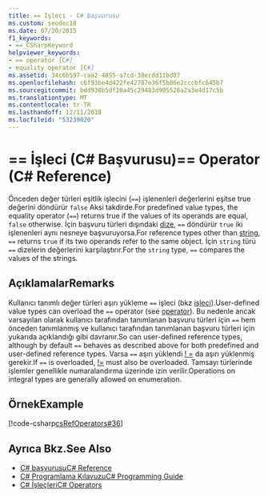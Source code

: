 ```yaml
---
title: == İşleci - C# başvurusu
ms.custom: seodec18
ms.date: 07/20/2015
f1_keywords:
- ==_CSharpKeyword
helpviewer_keywords:
- == operator [C#]
- equality operator [C#]
ms.assetid: 34c6b597-caa2-4855-a7cd-38ecdd11bd07
ms.openlocfilehash: c6f93be4d422fe42787e36f5b86e2cccbfc645b7
ms.sourcegitcommit: bdd930b5df20a45c29483d905526a2a3e4d17c5b
ms.translationtype: MT
ms.contentlocale: tr-TR
ms.lasthandoff: 12/11/2018
ms.locfileid: "53239020"
---
```

# <a name="-operator-c-reference"></a><span data-ttu-id="8340c-102">== İşleci (C# Başvurusu)</span><span class="sxs-lookup"><span data-stu-id="8340c-102">== Operator (C# Reference)</span></span>
<span data-ttu-id="8340c-103">Önceden değer türleri eşitlik işlecini (`==`) işlenenleri değerlerini eşitse true değerini döndürür `false` Aksi takdirde.</span><span class="sxs-lookup"><span data-stu-id="8340c-103">For predefined value types, the equality operator (`==`) returns true if the values of its operands are equal, `false` otherwise.</span></span> <span data-ttu-id="8340c-104">İçin başvuru türleri dışındaki [dize](../../../csharp/language-reference/keywords/string.md), `==` döndürür `true` iki işlenenleri aynı nesneye başvuruyorsa.</span><span class="sxs-lookup"><span data-stu-id="8340c-104">For reference types other than [string](../../../csharp/language-reference/keywords/string.md), `==` returns `true` if its two operands refer to the same object.</span></span> <span data-ttu-id="8340c-105">İçin `string` türü `==` dizelerin değerlerini karşılaştırır.</span><span class="sxs-lookup"><span data-stu-id="8340c-105">For the `string` type, `==` compares the values of the strings.</span></span>  
  
## <a name="remarks"></a><span data-ttu-id="8340c-106">Açıklamalar</span><span class="sxs-lookup"><span data-stu-id="8340c-106">Remarks</span></span>  
 <span data-ttu-id="8340c-107">Kullanıcı tanımlı değer türleri aşırı yükleme `==` işleci (bkz [işleci](../../../csharp/language-reference/keywords/operator.md)).</span><span class="sxs-lookup"><span data-stu-id="8340c-107">User-defined value types can overload the `==` operator (see [operator](../../../csharp/language-reference/keywords/operator.md)).</span></span> <span data-ttu-id="8340c-108">Bu nedenle ancak varsayılan olarak kullanıcı tarafından tanımlanan başvuru türleri için `==` hem önceden tanımlanmış ve kullanıcı tarafından tanımlanan başvuru türleri için yukarıda açıklandığı gibi davranır.</span><span class="sxs-lookup"><span data-stu-id="8340c-108">So can user-defined reference types, although by default `==` behaves as described above for both predefined and user-defined reference types.</span></span> <span data-ttu-id="8340c-109">Varsa `==` aşırı yüklendi [! =](../../../csharp/language-reference/operators/not-equal-operator.md) da aşırı yüklenmiş gerekir.</span><span class="sxs-lookup"><span data-stu-id="8340c-109">If `==` is overloaded, [!=](../../../csharp/language-reference/operators/not-equal-operator.md) must also be overloaded.</span></span> <span data-ttu-id="8340c-110">Tamsayı türlerinde işlemler genellikle numaralandırma üzerinde izin verilir.</span><span class="sxs-lookup"><span data-stu-id="8340c-110">Operations on integral types are generally allowed on enumeration.</span></span>  
  
## <a name="example"></a><span data-ttu-id="8340c-111">Örnek</span><span class="sxs-lookup"><span data-stu-id="8340c-111">Example</span></span>  
 [!code-csharp[csRefOperators#36](../../../csharp/language-reference/operators/codesnippet/CSharp/equality-comparison-operator_1.cs)]  
  
## <a name="see-also"></a><span data-ttu-id="8340c-112">Ayrıca Bkz.</span><span class="sxs-lookup"><span data-stu-id="8340c-112">See Also</span></span>

- [<span data-ttu-id="8340c-113">C# başvurusu</span><span class="sxs-lookup"><span data-stu-id="8340c-113">C# Reference</span></span>](../../../csharp/language-reference/index.md)  
- [<span data-ttu-id="8340c-114">C# Programlama Kılavuzu</span><span class="sxs-lookup"><span data-stu-id="8340c-114">C# Programming Guide</span></span>](../../../csharp/programming-guide/index.md)  
- [<span data-ttu-id="8340c-115">C# İşleçleri</span><span class="sxs-lookup"><span data-stu-id="8340c-115">C# Operators</span></span>](../../../csharp/language-reference/operators/index.md)
